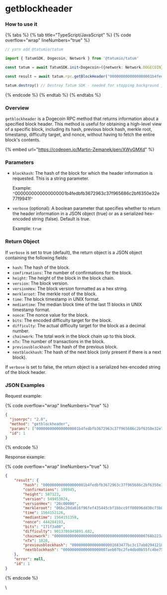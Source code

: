 # getblockheader

### How to use it

{% tabs %}
{% tab title="TypeScript/JavaScript" %}
{% code overflow="wrap" lineNumbers="true" %}
```typescript
// yarn add @tatumio/tatum

import { TatumSDK, Dogecoin, Network } from '@tatumio/tatum'

const tatum = await TatumSDK.init<Dogecoin>({network: Network.DOGECOIN})

const result = await tatum.rpc.getBlockHeader("0000000000000000001b4fedbfb3672963c37f965686c2bf6350e32e77f9941f", true)

tatum.destroy() // Destroy Tatum SDK - needed for stopping background jobs
```
{% endcode %}
{% endtab %}
{% endtabs %}

### Overview

`getblockheader` is a Dogecoin RPC method that returns information about a specified block header. This method is useful for obtaining a high-level view of a specific block, including its hash, previous block hash, merkle root, timestamp, difficulty target, and nonce, without having to fetch the entire block's contents.

{% embed url="https://codepen.io/Martin-Zemanek/pen/XWyGMXd" %}

### Parameters

*   `blockhash`: The hash of the block for which the header information is requested. This is a string parameter.

    Example: `"`0000000000000000001b4fedbfb3672963c37f965686c2bf6350e32e77f9941f`"`
*   `verbose` (optional): A boolean parameter that specifies whether to return the header information in a JSON object (true) or as a serialized hex-encoded string (false). Default is true.

    Example: `true`

### Return Object

If `verbose` is set to true (default), the return object is a JSON object containing the following fields:

* `hash`: The hash of the block.
* `confirmations`: The number of confirmations for the block.
* `height`: The height of the block in the block chain.
* `version`: The block version.
* `versionHex`: The block version formatted as a hex string.
* `merkleroot`: The merkle root of the block.
* `time`: The block timestamp in UNIX format.
* `mediantime`: The median block time of the last 11 blocks in UNIX timestamp format.
* `nonce`: The nonce value for the block.
* `bits`: The encoded difficulty target for the block.
* `difficulty`: The actual difficulty target for the block as a decimal number.
* `chainwork`: The total work in the block chain up to this block.
* `nTx`: The number of transactions in the block.
* `previousblockhash`: The hash of the previous block.
* `nextblockhash`: The hash of the next block (only present if there is a next block).

If `verbose` is set to false, the return object is a serialized hex-encoded string of the block header.

### JSON Examples

Request example:

{% code overflow="wrap" lineNumbers="true" %}
```json
{
  "jsonrpc": "2.0",
  "method": "getblockheader",
  "params": ["0000000000000000001b4fedbfb3672963c37f965686c2bf6350e32e77f9941f", true],
  "id": 1
}
```
{% endcode %}

Response example:

{% code overflow="wrap" lineNumbers="true" %}
```json
{
    "result": {
        "hash": "0000000000000000001b4fedbfb3672963c37f965686c2bf6350e32e77f9941f",
        "confirmations": 199945,
        "height": 587123,
        "version": 549453824,
        "versionHex": "20c00000",
        "merkleroot": "06bc20da616f96fef435445cbf1bbcc9ff00896dd30c73b875aed7e06902666d",
        "time": 1564152126,
        "mediantime": 1564151358,
        "nonce": 444284193,
        "bits": "171f3a08",
        "difficulty": 9013786945891.682,
        "chainwork": "00000000000000000000000000000000000000000768b223a5622f8f0f1ac0a0",
        "nTx": 1820,
        "previousblockhash": "0000000000000000001683477bc3c17ab029412183952cb4a37f49968e16e6a8",
        "nextblockhash": "00000000000000000007aeb07bc2fe4dbd0b55fc4be751050589b59fe95352fc"
    },
    "error": null,
    "id": 1
}
```
{% endcode %}

\
